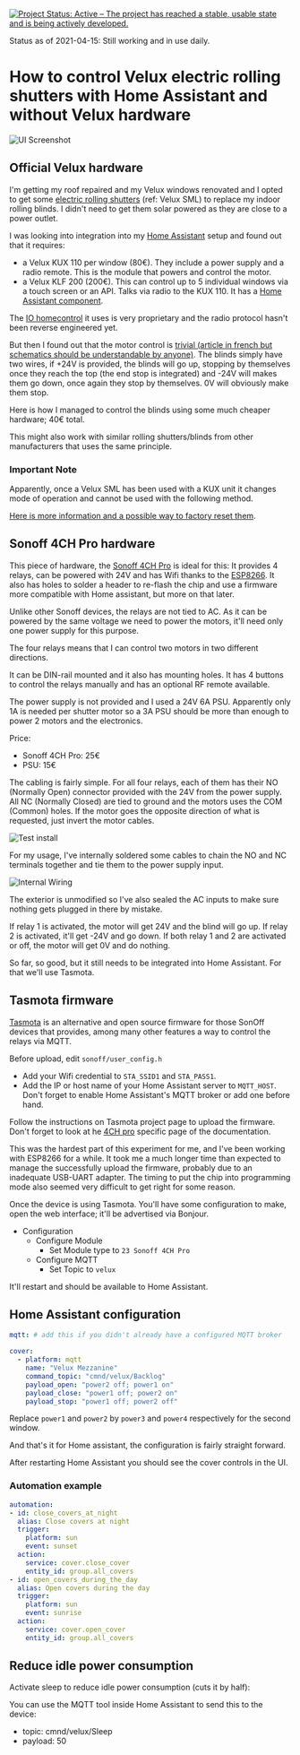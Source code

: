 [![Project Status: Active – The project has reached a stable, usable state and is being actively developed.](https://www.repostatus.org/badges/latest/active.svg)](https://www.repostatus.org/#active)

Status as of 2021-04-15: Still working and in use daily.

# How to control Velux electric rolling shutters with Home Assistant and without Velux hardware

![UI Screenshot](homeassistant_ui.png)

## Official Velux hardware

I'm getting my roof repaired and my Velux windows renovated and I opted to get some [electric rolling shutters](https://www.velux.co.uk/products/blinds-and-shutters/roller-shutters) (ref: Velux SML) to replace my indoor rolling blinds. I didn't need to get them solar powered as they are close to a power outlet.

I was looking into integration into my [Home Assistant](https://home-assistant.io) setup and found out that it requires:

 * a Velux KUX 110 per window (80€). They include a power supply and a radio remote. This is the module that powers and control the motor.
 * a Velux KLF 200 (200€). This can control up to 5 individual windows via a touch screen or an API. Talks via radio to the KUX 110. It has a [Home Assistant component](https://home-assistant.io/components/velux/).

The [IO homecontrol](protocol) it uses is very proprietary and the radio protocol hasn't been reverse engineered yet.

But then I found out that the motor control is [trivial (article in french but schematics should be understandable by anyone)](http://www.planete-domotique.com/blog/2013/08/29/comment-piloter-ses-volets-roulants-velux/). The blinds simply have two wires, if +24V is provided, the blinds will go up, stopping by themselves once they reach the top (the end stop is integrated) and -24V will makes them go down, once again they stop by themselves. 0V will obviously make them stop.

Here is how I managed to control the blinds using some much cheaper hardware; 40€ total.

This might also work with similar rolling shutters/blinds from other manufacturers that uses the same principle.

### Important Note

Apparently, once a Velux SML has been used with a KUX unit it changes mode of operation and cannot be used with the following method.

[Here is more information and a possible way to factory reset them](https://smarthome.exposed/controlling-velux-windows/).

## Sonoff 4CH Pro hardware

This piece of hardware, the [Sonoff 4CH Pro](http://sonoff.itead.cc/en/products/sonoff/sonoff-4ch-pro) is ideal for this: It provides 4 relays, can be powered with 24V and has Wifi thanks to the [ESP8266](https://en.wikipedia.org/wiki/ESP8266). It also has holes to solder a header to re-flash the chip and use a firmware more compatible with Home assistant, but more on that later.

Unlike other Sonoff devices, the relays are not tied to AC. As it can be powered by the same voltage we need to power the motors, it'll need only one power supply for this purpose.

The four relays means that I can control two motors in two different directions.

It can be DIN-rail mounted and it also has mounting holes. It has 4 buttons to control the relays manually and has an optional RF remote available.

The power supply is not provided and I used a 24V 6A PSU. Apparently only 1A is needed per shutter motor so a 3A PSU should be more than enough to power 2 motors and the electronics.

Price: 
  * Sonoff 4CH Pro: 25€
  * PSU: 15€

The cabling is fairly simple. For all four relays, each of them has their NO (Normally Open) connector provided with the 24V from the power supply. All NC (Normally Closed) are tied to ground and the motors uses the COM (Common) holes. If the motor goes the opposite direction of what is requested, just invert the motor cables.

![Test install](velux_test_install.jpg)

For my usage, I've internally soldered some cables to chain the NO and NC terminals together and tie them to the power supply input.

![Internal Wiring](internal_wiring.jpg)

The exterior is unmodified so I've also sealed the AC inputs to make sure nothing gets plugged in there by mistake.

If relay 1 is activated, the motor will get 24V and the blind will go up. If relay 2 is activated, it'll get -24V and go down. If both relay 1 and 2 are activated or off, the motor will get 0V and do nothing.

So far, so good, but it still needs to be integrated into Home Assistant. For that we'll use Tasmota.

## Tasmota firmware

[Tasmota](https://github.com/arendst/Sonoff-Tasmota) is an alternative and open source firmware for those SonOff devices that provides, among many other features a way to control the relays via MQTT.

Before upload, edit `sonoff/user_config.h`

 * Add your Wifi credential to `STA_SSID1` and `STA_PASS1`.
 * Add the IP or host name of your Home Assistant server to `MQTT_HOST`. Don't forget to enable Home Assistant's MQTT broker or add one before hand.

Follow the instructions on Tasmota project page to upload the firmware. Don't forget to look at he [4CH pro](https://github.com/arendst/Sonoff-Tasmota/wiki/Sonoff-4CH-and-4CH-Pro) specific page of the documentation.

This was the hardest part of this experiment for me, and I've been working with ESP8266 for a while. It took me a much longer time than expected to manage the successfully upload the firmware, probably due to an inadequate USB-UART adapter. The timing to put the chip into programming mode also seemed very difficult to get right for some reason.

Once the device is using Tasmota. You'll have some configuration to make, open the web interface; it'll be advertised via Bonjour.

 * Configuration
   * Configure Module
     * Set Module type to `23 Sonoff 4CH Pro`
   * Configure MQTT
     * Set Topic to `velux`

It'll restart and should be available to Home Assistant.

## Home Assistant configuration

```yaml
mqtt: # add this if you didn't already have a configured MQTT broker

cover:
  - platform: mqtt
    name: "Velux Mezzanine"
    command_topic: "cmnd/velux/Backlog"
    payload_open: "power2 off; power1 on"
    payload_close: "power1 off; power2 on"
    payload_stop: "power1 off; power2 off"
```

Replace `power1` and `power2` by `power3` and `power4` respectively for the second window.

And that's it for Home assistant, the configuration is fairly straight forward.

After restarting Home Assistant you should see the cover controls in the UI.

### Automation example 

```yaml
automation:
- id: close_covers_at_night
  alias: Close covers at night
  trigger:
    platform: sun
    event: sunset
  action:
    service: cover.close_cover
    entity_id: group.all_covers
- id: open_covers_during_the_day
  alias: Open covers during the day
  trigger:
    platform: sun
    event: sunrise
  action:
    service: cover.open_cover
    entity_id: group.all_covers
```

## Reduce idle power consumption

Activate sleep to reduce idle power consumption (cuts it by half):

You can use the MQTT tool inside Home Assistant to send this to the device:

 * topic: cmnd/velux/Sleep
 * payload: 50
